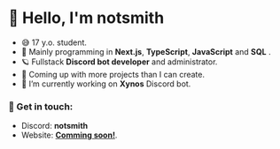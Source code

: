 # 👋 Hello, I'm notsmith

- 😅 17 y.o. student.
- 🎉 Mainly programming in **Next.js**, **TypeScript**, **JavaScript** and **SQL** .
- 🪐 Fullstack **Discord bot developer** and administrator.
- 🌱 Coming up with more projects than I can create.
- 🔭 I’m currently working on **Xynos** Discord bot.

### 💬 Get in touch:
- Discord: **notsmith**
- Website: **[Comming soon!](https://notsmith.repl.co)**.
